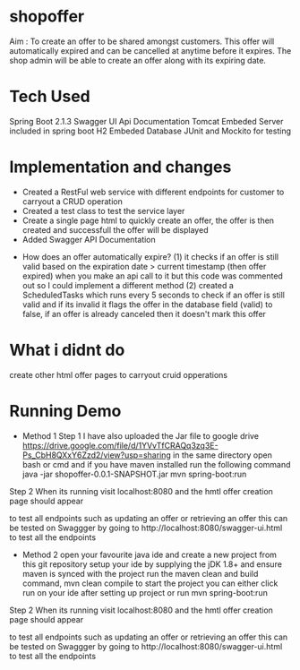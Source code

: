 # shopoffer
Aim : To create an offer to be shared amongst customers. This offer will automatically expired and can be cancelled at anytime before it expires. The shop admin will be able to create an offer along with its expiring date.

# Tech Used
  Spring Boot 2.1.3
  Swagger UI Api Documentation
  Tomcat Embeded Server included in spring boot
  H2 Embeded Database
  JUnit and Mockito for testing
  

# Implementation and changes
 - Created a RestFul web service with different endpoints for customer to carryout a CRUD operation
 - Created a test class to test the service layer
 - Create a single page html to quickly create an offer, the offer is then created and successfull the offer will be displayed
 - Added Swagger API Documentation 

* How does an offer automatically expire?
  (1) it checks if an offer is still valid based on the expiration date > current timestamp (then offer expired) when you make an api call to it but this code was commented out so I could implement a different method
  (2) created a ScheduledTasks which runs every 5 seconds to check if an offer is still valid and if its invalid it flags the offer in the database field (valid) to false, if an offer is already canceled then it doesn't mark this offer

# What i didnt do
create other html offer pages to carryout cruid opperations

# Running Demo

* Method 1
Step 1
I have also uploaded the Jar file to google drive https://drive.google.com/file/d/1YVvTfCRAQq3zq3E-Ps_CbH8QXxY6Zzd2/view?usp=sharing
in the same directory open bash or cmd and if you have maven installed run the following command java -jar shopoffer-0.0.1-SNAPSHOT.jar mvn spring-boot:run

Step 2
When its running visit localhost:8080 and the hmtl offer creation page should appear

to test all endpoints such as updating an offer or retrieving an offer this can be tested on Swaggger by going to 
http://localhost:8080/swagger-ui.html to test all the endpoints 

* Method 2
open your favourite java ide and create a new project from this git repository
setup your ide by supplying the jDK 1.8+ and ensure maven is synced with the project
run the maven clean and build command, mvn clean compile
to start the project you can either click run on your ide after setting up project or run mvn spring-boot:run

Step 2
When its running visit localhost:8080 and the hmtl offer creation page should appear

to test all endpoints such as updating an offer or retrieving an offer this can be tested on Swaggger by going to 
http://localhost:8080/swagger-ui.html to test all the endpoints 



